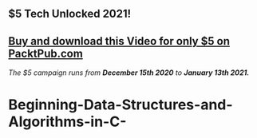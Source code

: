 ## $5 Tech Unlocked 2021!
[Buy and download this Video for only $5 on PacktPub.com](https://www.packtpub.com/product/beginning-data-structures-and-algorithms-in-c-video/9781789610352)
-----
*The $5 campaign         runs from __December 15th 2020__ to __January 13th 2021.__*

# Beginning-Data-Structures-and-Algorithms-in-C-